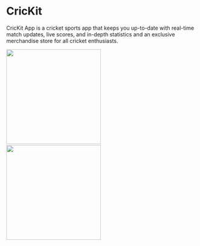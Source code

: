 # CricKit
CricKit App is a cricket sports app that keeps you up-to-date with real-time match updates, live scores, and in-depth statistics and an exclusive merchandise store for all cricket enthusiasts.

<img src="https://github.com/qaisar-hub/CricKit/assets/98053898/32ec53ea-c3ed-47ec-81f9-da47456b9f96" width="250">&nbsp;&nbsp;&nbsp;&nbsp;<img src="https://github.com/qaisar-hub/CricKit/assets/98053898/7eb2880c-c9d7-40c2-94cb-d2ce068acdf5" width="250">



